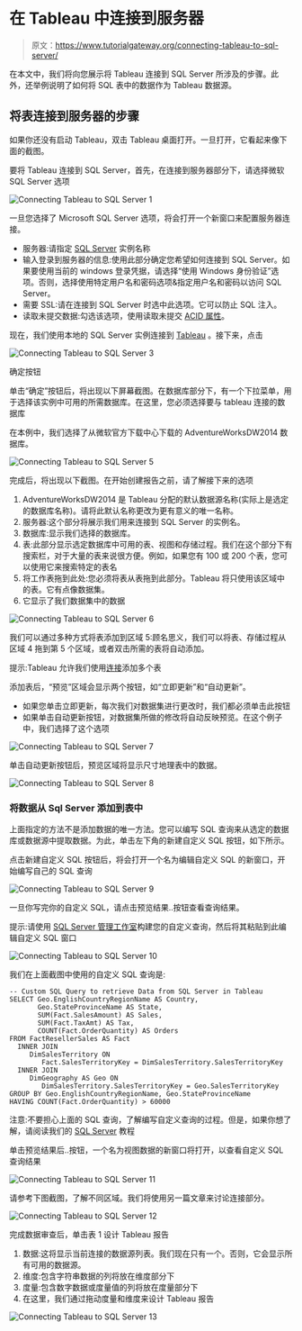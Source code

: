 # 在 Tableau 中连接到服务器

> 原文：<https://www.tutorialgateway.org/connecting-tableau-to-sql-server/>

在本文中，我们将向您展示将 Tableau 连接到 SQL Server 所涉及的步骤。此外，还举例说明了如何将 SQL 表中的数据作为 Tableau 数据源。

## 将表连接到服务器的步骤

如果你还没有启动 Tableau，双击 Tableau 桌面打开。一旦打开，它看起来像下面的截图。

要将 Tableau 连接到 SQL Server，首先，在连接到服务器部分下，请选择微软 SQL Server 选项

![Connecting Tableau to SQL Server 1](img/37e5e523e8052e581b5e49851f10195e.png)

一旦您选择了 Microsoft SQL Server 选项，将会打开一个新窗口来配置服务器连接。

*   服务器:请指定 [SQL Server](https://www.tutorialgateway.org/sql/) 实例名称
*   输入登录到服务器的信息:使用此部分确定您希望如何连接到 SQL Server。如果要使用当前的 windows 登录凭据，请选择“使用 Windows 身份验证”选项。否则，选择使用特定用户名和密码选项&指定用户名和密码以访问 SQL Server。
*   需要 SSL:请在连接到 SQL Server 时选中此选项。它可以防止 SQL 注入。
*   读取未提交数据:勾选该选项，使用读取未提交 [ACID 属性](https://www.tutorialgateway.org/acid-properties-in-sql-server/)。

现在，我们使用本地的 SQL Server 实例连接到 [Tableau](https://www.tutorialgateway.org/tableau/) 。接下来，点击

![Connecting Tableau to SQL Server 3](img/1f36e624d69b6c6fe41f0f668f0c17d5.png)

确定按钮

单击“确定”按钮后，将出现以下屏幕截图。在数据库部分下，有一个下拉菜单，用于选择该实例中可用的所需数据库。在这里，您必须选择要与 tableau 连接的数据库

在本例中，我们选择了从微软官方下载中心下载的 AdventureWorksDW2014 数据库。

![Connecting Tableau to SQL Server 5](img/d2af01cfd7b553c4af0dee9c40a2f1b3.png)

完成后，将出现以下截图。在开始创建报告之前，请了解接下来的选项

1.  AdventureWorksDW2014 是 Tableau 分配的默认数据源名称(实际上是选定的数据库名称)。请将此默认名称更改为更有意义的唯一名称。
2.  服务器:这个部分将展示我们用来连接到 SQL Server 的实例名。
3.  数据库:显示我们选择的数据库。
4.  表:此部分显示选定数据库中可用的表、视图和存储过程。我们在这个部分下有搜索栏，对于大量的表来说很方便。例如，如果您有 100 或 200 个表，您可以使用它来搜索特定的表名
5.  将工作表拖到此处:您必须将表从表拖到此部分。Tableau 将只使用该区域中的表。它有点像数据集。
6.  它显示了我们数据集中的数据

![Connecting Tableau to SQL Server 6](img/cc60c1244c68901dea8389fa442bf2b6.png)

我们可以通过多种方式将表添加到区域 5:顾名思义，我们可以将表、存储过程从区域 4 拖到第 5 个区域，或者双击所需的表将自动添加。

提示:Tableau 允许我们使用[连接](https://www.tutorialgateway.org/how-to-join-data-in-tableau/)添加多个表

添加表后，“预览”区域会显示两个按钮，如“立即更新”和“自动更新”。

*   如果您单击立即更新，每次我们对数据集进行更改时，我们都必须单击此按钮
*   如果单击自动更新按钮，对数据集所做的修改将自动反映预览。在这个例子中，我们选择了这个选项

![Connecting Tableau to SQL Server 7](img/7e7e3a1d228ed290443c57fa408bbba3.png)

单击自动更新按钮后，预览区域将显示尺寸地理表中的数据。

![Connecting Tableau to SQL Server 8](img/c1b697f51a0328dfc0aa5e01b55d27d0.png)

### 将数据从 Sql Server 添加到表中

上面指定的方法不是添加数据的唯一方法。您可以编写 SQL 查询来从选定的数据库或数据源中提取数据。为此，单击左下角的新建自定义 SQL 按钮，如下所示。

点击新建自定义 SQL 按钮后，将会打开一个名为编辑自定义 SQL 的新窗口，开始编写自己的 SQL 查询

![Connecting Tableau to SQL Server 9](img/e2faaae46beb48e912d86d52afdc0808.png)

一旦你写完你的自定义 SQL，请点击预览结果..按钮查看查询结果。

提示:请使用 [SQL Server 管理工作室](https://www.tutorialgateway.org/sql-server-management-studio/)构建您的自定义查询，然后将其粘贴到此编辑自定义 SQL 窗口

![Connecting Tableau to SQL Server 10](img/7209ab887af63d48259734bb54a78e87.png)

我们在上面截图中使用的自定义 SQL 查询是:

```
-- Custom SQL Query to retrieve Data from SQL Server in Tableau 
SELECT Geo.EnglishCountryRegionName AS Country, 
       Geo.StateProvinceName AS State, 
       SUM(Fact.SalesAmount) AS Sales, 
       SUM(Fact.TaxAmt) AS Tax, 
       COUNT(Fact.OrderQuantity) AS Orders
FROM FactResellerSales AS Fact
  INNER JOIN
     DimSalesTerritory ON 
        Fact.SalesTerritoryKey = DimSalesTerritory.SalesTerritoryKey 
  INNER JOIN
     DimGeography AS Geo ON 
        DimSalesTerritory.SalesTerritoryKey = Geo.SalesTerritoryKey
GROUP BY Geo.EnglishCountryRegionName, Geo.StateProvinceName
HAVING COUNT(Fact.OrderQuantity) > 60000

```

注意:不要担心上面的 SQL 查询，了解编写自定义查询的过程。但是，如果你想了解，请阅读我们的 [SQL Server](https://www.tutorialgateway.org/sql/) 教程

单击预览结果后..按钮，一个名为视图数据的新窗口将打开，以查看自定义 SQL 查询结果

![Connecting Tableau to SQL Server 11](img/a87f9bca7249f622dccc417b93715e7f.png)

请参考下图截图，了解不同区域。我们将使用另一篇文章来讨论连接部分。

![Connecting Tableau to SQL Server 12](img/73132609355547802873d9b17ee65070.png)

完成数据审查后，单击表 1 设计 Tableau 报告

1.  数据:这将显示当前连接的数据源列表。我们现在只有一个。否则，它会显示所有可用的数据源。
2.  维度:包含字符串数据的列将放在维度部分下
3.  度量:包含数字数据或度量值的列将放在度量部分下
4.  在这里，我们通过拖动度量和维度来设计 Tableau 报告

![Connecting Tableau to SQL Server 13](img/fe224b01ae4c95bcdac4115bc3c57372.png)